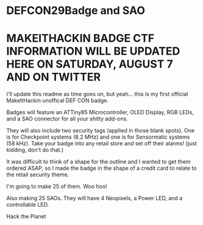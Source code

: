 # DEFCON29Badge and SAO

MAKEITHACKIN BADGE CTF INFORMATION WILL BE UPDATED HERE ON SATURDAY, AUGUST 7 AND ON TWITTER
==========================================================

I'll update this readme as time goes on, but yeah... this is my first official MakeItHackin unoffical DEF CON badge.

Badges will feature an ATTiny85 Microcontroller, OLED Display, RGB LEDs, and a SAO connector for all your shitty add-ons.

They will also include two security tags (applied in those blank spots).  One is for Checkpoint systems (8.2 MHz) and one is for Sensormatic systems (58 kHz).  Take your badge into any retail store and set off their alarms!  (just kidding, don't do that.)

It was difficult to think of a shape for the outline and I wanted to get them ordered ASAP, so I made the badge in the shape of a credit card to relate to the retail security theme.  

I'm going to make 25 of them.  Woo hoo!  

Also making 25 SAOs.  They will have 4 Neopixels, a Power LED, and a controllable LED.

Hack the Planet

